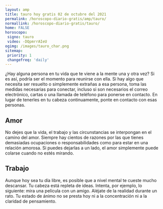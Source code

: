 ```yaml
---
layout: amp
title: tauro hoy gratis 02 de octubre del 2021 
permalink: /horoscopo-diario-gratis/amp/tauro/
normallink: /horoscopo-diario-gratis/tauro/
home: FALSE
horoscopo:
 signo: tauro
 video: -DQpmrrAIeU
ogimg: /images/tauro_char.png
sitemap:
 priority: 1
 changefreq: 'daily'
---
```



¿Hay alguna persona en tu vida que te viene a la mente una y otra vez? Si es así, podría ser el momento para reunirse con ella. Si hay algo que necesita ser resuelto o simplemente extrañas a esa persona, toma las medidas necesarias para conectar, incluso si son necesarios el correo electrónico, cartas o una llamada de teléfono para ponerse en contacto. En lugar de tenerles en tu cabeza continuamente, ponte en contacto con esas personas.

## Amor

No dejes que la vida, el trabajo y las circunstancias se interpongan en el camino del amor. Siempre hay cientos de razones por las que tienes demasiadas ocupaciones o responsabilidades como para estar en una relación amorosa. Si puedes dejarlas a un lado, el amor simplemente puede colarse cuando no estés mirando.

## Trabajo

Aunque hoy sea tu día libre, es posible que a nivel mental te cueste mucho descansar. Tu cabeza está repleta de ideas. Intenta, por ejemplo, lo siguiente: mira una película con un amigo. Aléjate de la realidad durante un rato. Tu estado de ánimo no se presta hoy ni a la concentración ni a la claridad de pensamiento.